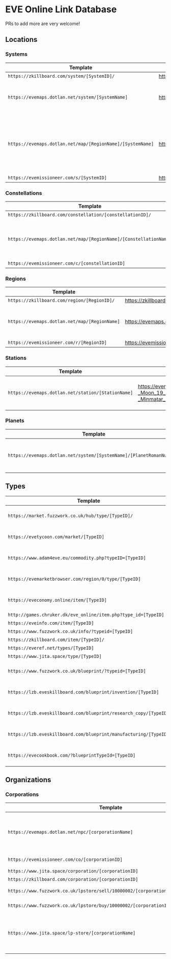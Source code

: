 # EVE Online Link Database

PRs to add more are very welcome!

## Locations

### Systems

| Template                                                   | Example                                         | Notes                                                        |
|------------------------------------------------------------|-------------------------------------------------|--------------------------------------------------------------|
| `https://zkillboard.com/system/[SystemID]/`                | https://zkillboard.com/system/30003392/         |                                                              |
| `https://evemaps.dotlan.net/system/[SystemName]`           | https://evemaps.dotlan.net/system/Old_Man_Star  | Spaces need to be replaced with `_`                          |
| `https://evemaps.dotlan.net/map/[RegionName]/[SystemName]` | https://evemaps.dotlan.net/map/Metropolis/Eygfe | System on a Region map. Spaces need to be replaced with `_`. |
| `https://evemissioneer.com/s/[SystemID]`                   | https://evemissioneer.com/s/30003392            |                                                              |

### Constellations

| Template                                                          | Example                                          | Notes                                                               |
|-------------------------------------------------------------------|--------------------------------------------------|---------------------------------------------------------------------|
| `https://zkillboard.com/constellation/[constellationID]/`         | https://zkillboard.com/constellation/20000001/   |                                                                     |
| `https://evemaps.dotlan.net/map/[RegionName]/[ConstellationName]` | https://evemaps.dotlan.net/map/Metropolis/Ankard | Constellation on a Region map. Spaces need to be replaced with `_`. |
| `https://evemissioneer.com/c/[constellationID]`                   | https://evemissioneer.com/c/20000001             |                                                                     |

### Regions

| Template                                      | Example                                   | Notes                               |
|-----------------------------------------------|-------------------------------------------|-------------------------------------|
| `https://zkillboard.com/region/[RegionID]/`   | https://zkillboard.com/region/10000042/   |                                     |
| `https://evemaps.dotlan.net/map/[RegionName]` | https://evemaps.dotlan.net/map/Metropolis | Spaces need to be replaced with `_` |
| `https://evemissioneer.com/r/[RegionID]`      | https://evemissioneer.com/r/10000042      |                                     |

### Stations

| Template                                           | Example                                                                                       | Notes                               |
|----------------------------------------------------|-----------------------------------------------------------------------------------------------|-------------------------------------|
| `https://evemaps.dotlan.net/station/[StationName]` | https://evemaps.dotlan.net/station/Eygfe_VII_-_Moon_19_-_Minmatar_Mining_Corporation_Refinery | Spaces need to be replaced with `_` |

### Planets

| Template                                                             | Example                                     | Notes                               |
|----------------------------------------------------------------------|---------------------------------------------|-------------------------------------|
| `https://evemaps.dotlan.net/system/[SystemName]/[PlanetRomanNumber]` | https://evemaps.dotlan.net/system/Eygfe/III | Spaces need to be replaced with `_` |

## Types

| Template                                                         | Example                                                     | Notes                 |
|------------------------------------------------------------------|-------------------------------------------------------------|-----------------------|
| `https://market.fuzzwork.co.uk/hub/type/[TypeID]/`               | https://market.fuzzwork.co.uk/hub/type/10679/               | Must be on the market |
| `https://evetycoon.com/market/[TypeID]`                          | https://evetycoon.com/market/10679                          | Must be on the market |
| `https://www.adam4eve.eu/commodity.php?typeID=[TypeID]`          | https://www.adam4eve.eu/commodity.php?typeID=10679          | Must be on the market |
| `https://evemarketbrowser.com/region/0/type/[TypeID]`            | https://evemarketbrowser.com/region/0/type/10679            | Must be on the market |
| `https://eveconomy.online/item/[TypeID]`                         | https://eveconomy.online/item/10679                         | Must be on the market |
| `http://games.chruker.dk/eve_online/item.php?type_id=[TypeID]`   | http://games.chruker.dk/eve_online/item.php?type_id=10679   |                       |
| `https://eveinfo.com/item/[TypeID]`                              | https://eveinfo.com/item/10679                              |                       |
| `https://www.fuzzwork.co.uk/info/?typeid=[TypeID]`               | https://www.fuzzwork.co.uk/info/?typeid=10679               |                       |
| `https://zkillboard.com/item/[TypeID]/`                          | https://zkillboard.com/item/10679/                          |                       |
| `https://everef.net/types/[TypeID]`                              | https://everef.net/types/10679                              |                       |
| `https://www.jita.space/type/[TypeID]`                           | https://www.jita.space/type/10679                           |                       |
| `https://www.fuzzwork.co.uk/blueprint/?typeid=[TypeID]`          | https://www.fuzzwork.co.uk/blueprint/?typeid=10679          | Must be a blueprint   |
| `https://lzb.eveskillboard.com/blueprint/invention/[TypeID]`     | https://lzb.eveskillboard.com/blueprint/invention/10679     | Must be a blueprint   |
| `https://lzb.eveskillboard.com/blueprint/research_copy/[TypeID]` | https://lzb.eveskillboard.com/blueprint/research_copy/10679 | Must be a blueprint   |
| `https://lzb.eveskillboard.com/blueprint/manufacturing/[TypeID]` | https://lzb.eveskillboard.com/blueprint/manufacturing/10679 | Must be a blueprint   |
| `https://evecookbook.com/?blueprintTypeId=[TypeID]`              | https://evecookbook.com/?blueprintTypeId=10679              | Must be a blueprint   |

## Organizations

### Corporations

| Template                                                                          | Example                                                                 | Notes                                                       |
|-----------------------------------------------------------------------------------|-------------------------------------------------------------------------|-------------------------------------------------------------|
| `https://evemaps.dotlan.net/npc/[corporationName]`                                | https://evemaps.dotlan.net/npc/Minmatar_Mining_Corporation              | Only NPC Corporations. Spaces need to be replaced with `_`. |
| `https://evemissioneer.com/co/[corporationID]`                                    | https://evemissioneer.com/co/1000055                                    | Only NPC Corporations                                       |
| `https://www.jita.space/corporation/[corporationID]`                              | https://www.jita.space/corporation/1000055                              |                                                             |
| `https://zkillboard.com/corporation/[corporationID]`                              | https://zkillboard.com/corporation/1000055                              |                                                             |
| `https://www.fuzzwork.co.uk/lpstore/sell/10000002/[corporationID]/withblueprints` | https://www.fuzzwork.co.uk/lpstore/sell/10000002/1000055/withblueprints | Only NPC Corporations                                       |
| `https://www.fuzzwork.co.uk/lpstore/buy/10000002/[corporationID]/withblueprints`  | https://www.fuzzwork.co.uk/lpstore/buy/10000002/1000055/withblueprints  | Only NPC Corporations                                       |
| `https://www.jita.space/lp-store/[corporationName]`                               | https://www.jita.space/lp-store/Minmatar_Mining_Corporation             | Only NPC Corporations. Spaces need to be replaced with `_`. | 
